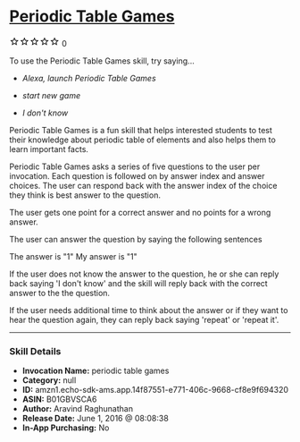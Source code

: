 # [Periodic Table Games](http://alexa.amazon.com/#skills/amzn1.echo-sdk-ams.app.14f87551-e771-406c-9668-cf8e9f694320)
![0 stars](../../images/ic_star_border_black_18dp_1x.png)![0 stars](../../images/ic_star_border_black_18dp_1x.png)![0 stars](../../images/ic_star_border_black_18dp_1x.png)![0 stars](../../images/ic_star_border_black_18dp_1x.png)![0 stars](../../images/ic_star_border_black_18dp_1x.png) 0

To use the Periodic Table Games skill, try saying...

* *Alexa, launch Periodic Table Games*

* *start new game*

* *I don't know*

Periodic Table Games is a fun skill that helps interested students to test their knowledge about periodic table of elements and also helps them to learn important facts.

Periodic Table Games asks a series of five questions to the user per invocation. Each question is followed on by answer index and answer choices. The user can respond back with the answer index of the choice they think is best answer to the question. 

The user gets one point for a correct answer and no points for a wrong answer.

The user can answer the question by saying the following sentences

The answer is "1"
My answer is "1"

If the user does not know the answer to the question, he or she can reply back saying  'I don't know' and the skill will reply back with the correct answer to the the question.

If the user needs additional time to think about the answer or if they want to hear the question again, they can reply back saying 'repeat' or 'repeat it'.

***

### Skill Details

* **Invocation Name:** periodic table games
* **Category:** null
* **ID:** amzn1.echo-sdk-ams.app.14f87551-e771-406c-9668-cf8e9f694320
* **ASIN:** B01GBVSCA6
* **Author:** Aravind Raghunathan
* **Release Date:** June 1, 2016 @ 08:08:38
* **In-App Purchasing:** No
